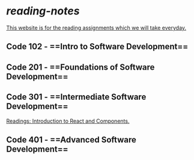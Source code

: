 # **_reading-notes_**

<ins>This website is for the reading assignments which we will take everyday.</ins>

## **Code 102 - ==Intro to Software Development==**

## **Code 201 - ==Foundations of Software Development==**

## **Code 301 - ==Intermediate Software Development==**

[Readings: Introduction to React and Components.](https://github.com/mohammedSaadeh/reading-notes/blob/main/Read:%20Class%2001.md)

## **Code 401 - ==Advanced Software Development==**
